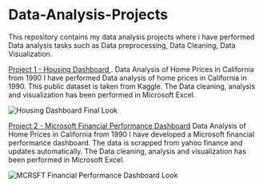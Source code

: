 # Data-Analysis-Projects
This repository contains my data analysis projects where i have performed Data analysis tasks such as Data preprocessing, Data Cleaning, Data Visualization.

[Project 1 - Housing Dashboard ](https://github.com/Mabrar92/Data-Analysis-Projects/blob/main/Data%20Analysis%20of%20Home%20Prices%20in%20Cali%201990.xlsx).
Data Analysis of Home Prices in California from 1990
I have performed Data analysis of home prices in California in 1990. This public dataset is taken from Kaggle. The Data cleaning, analysis and visualization has been
performed in Microsoft Excel.

![Housing Dashboard Final Look](https://github.com/Mabrar92/Data-Analysis-Projects/assets/18236632/12564921-2817-4bff-acd6-fbff279d758c)






[Project 2 - Microsoft Financial Performance Dashboard](https://github.com/Mabrar92/Data-Analysis-Projects/blob/main/MSFT%20Financial%20Performance.xlsx)
Data Analysis of Home Prices in California from 1990
I have developed a Microsoft financial performance dashboard. The data is scrapped from yahoo finance and updates automatically. The Data cleaning, analysis and visualization has been performed in Microsoft Excel.


![MCRSFT Financial Performance Dashboard Look](https://github.com/Mabrar92/Data-Analysis-Projects/assets/18236632/a2e710f9-5816-49c0-b948-c1bdac26eedd)
